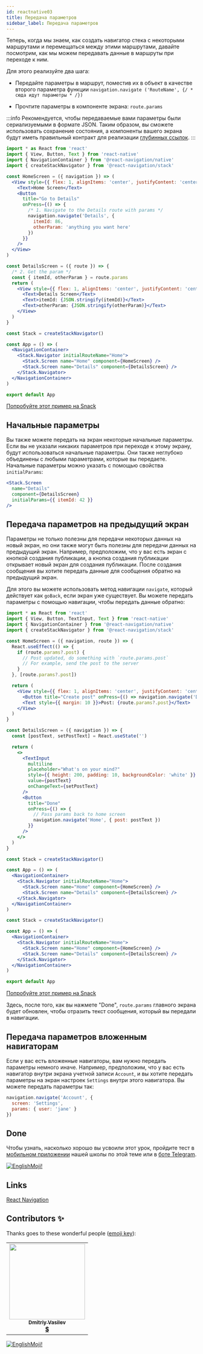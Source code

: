 ```yaml
---
id: reactnative03
title: Передача параметров
sidebar_label: Передача параметров
---
```


Теперь, когда мы знаем, как создать навигатор стека с некоторыми маршрутами и перемещаться между этими маршрутами, давайте посмотрим, как мы можем передавать данные в маршруты при переходе к ним.

Для этого реализуйте два шага:

- Передайте параметры в маршрут, поместив их в объект в качестве второго параметра функции `navigation.navigate ('RouteName', {/ * сюда идут параметры * /})`

- Прочтите параметры в компоненте экрана: `route.params`

:::info
Рекомендуется, чтобы передаваемые вами параметры были сериализуемыми в формате JSON. Таким образом, вы сможете использовать сохранение состояния, а компоненты вашего экрана будут иметь правильный контракт для реализации [глубинных ссылок](https://reactnavigation.org/docs/6.x/deep-linking/).
:::

```jsx {9-18,24,28-29} title="App.js" 
import * as React from 'react'
import { View, Button, Text } from 'react-native'
import { NavigationContainer } from '@react-navigation/native'
import { createStackNavigator } from '@react-navigation/stack'

const HomeScreen = ({ navigation }) => (
  <View style={{ flex: 1, alignItems: 'center', justifyContent: 'center' }}>
    <Text>Home Screen</Text>
    <Button
      title="Go to Details"
      onPress={() => {
        /* 1. Navigate to the Details route with params */
        navigation.navigate('Details', {
          itemId: 86,
          otherParam: 'anything you want here'
        })
      }}
    />
  </View>
)

const DetailsScreen = ({ route }) => {
  /* 2. Get the param */
  const { itemId, otherParam } = route.params
  return (
    <View style={{ flex: 1, alignItems: 'center', justifyContent: 'center' }}>
      <Text>Details Screen</Text>
      <Text>itemId: {JSON.stringify(itemId)}</Text>
      <Text>otherParam: {JSON.stringify(otherParam)}</Text>
    </View>
  )
}

const Stack = createStackNavigator()

const App = () => (
  <NavigationContainer>
    <Stack.Navigator initialRouteName="Home">
      <Stack.Screen name="Home" component={HomeScreen} />
      <Stack.Screen name="Details" component={DetailsScreen} />
    </Stack.Navigator>
  </NavigationContainer>
)

export default App
```
[Попробуйте этот пример на Snack](https://snack.expo.io/?platform=android&name=Moving%20between%20screens%20%7C%20React%20Navigation&dependencies=%40expo%2Fvector-icons%40*%2C%40react-native-community%2Fmasked-view%40*%2Creact-native-gesture-handler%40*%2Creact-native-pager-view%40*%2Creact-native-paper%40%5E4.7.2%2Creact-native-reanimated%40*%2Creact-native-safe-area-context%40*%2Creact-native-screens%40*%2Creact-native-tab-view%40%5E3.0.0%2C%40react-navigation%2Fbottom-tabs%40%5E6.0.0-next.1%2C%40react-navigation%2Fdrawer%40%5E6.0.0-next.1%2C%40react-navigation%2Fmaterial-bottom-tabs%40%5E6.0.0-next.1%2C%40react-navigation%2Fmaterial-top-tabs%40%5E6.0.0-next.1%2C%40react-navigation%2Fnative%40%5E6.0.0-next.1%2C%40react-navigation%2Fstack%40%5E6.0.0-next.6&hideQueryParams=true&sourceUrl=https%3A%2F%2Freactnavigation.org%2Fexamples%2F6.x%2Fpassing-params.js)

## Начальные параметры
Вы также можете передать на экран некоторые начальные параметры. Если вы не указали никаких параметров при переходе к этому экрану, будут использоваться начальные параметры. Они также неглубоко объединены с любыми параметрами, которые вы передаете. Начальные параметры можно указать с помощью свойства `initialParams`:

```jsx
<Stack.Screen
  name="Details"
  component={DetailsScreen}
  initialParams={{ itemId: 42 }}
/>
```

## Передача параметров на предыдущий экран 
Параметры не только полезны для передачи некоторых данных на новый экран, но они также могут быть полезны для передачи данных на предыдущий экран. Например, предположим, что у вас есть экран с кнопкой создания публикации, а кнопка создания публикации открывает новый экран для создания публикации. После создания сообщения вы хотите передать данные для сообщения обратно на предыдущий экран.

Для этого вы можете использовать метод навигации `navigate`, который действует как `goBack`, если экран уже существует. Вы можете передать параметры с помощью навигации, чтобы передать данные обратно:

```jsx title="src/index.js" 
import * as React from 'react'
import { View, Button, TextInput, Text } from 'react-native'
import { NavigationContainer } from '@react-navigation/native'
import { createStackNavigator } from '@react-navigation/stack'

const HomeScreen = ({ navigation, route }) => {
  React.useEffect(() => {
    if (route.params?.post) {
      // Post updated, do something with `route.params.post`
      // For example, send the post to the server
    }
  }, [route.params?.post])

  return (
    <View style={{ flex: 1, alignItems: 'center', justifyContent: 'center' }}>
      <Button title="Create post" onPress={() => navigation.navigate('Details')} />
      <Text style={{ margin: 10 }}>Post: {route.params?.post}</Text>
    </View>
  )
}

const DetailsScreen = ({ navigation }) => {
  const [postText, setPostText] = React.useState('')

  return (
    <>
      <TextInput
        multiline
        placeholder="What's on your mind?"
        style={{ height: 200, padding: 10, backgroundColor: 'white' }}
        value={postText}
        onChangeText={setPostText}
      />
      <Button
        title="Done"
        onPress={() => {
          // Pass params back to home screen
          navigation.navigate('Home', { post: postText })
        }}
      />
    </>
  )
}

const Stack = createStackNavigator()

const App = () => (
  <NavigationContainer>
    <Stack.Navigator initialRouteName="Home">
      <Stack.Screen name="Home" component={HomeScreen} />
      <Stack.Screen name="Details" component={DetailsScreen} />
    </Stack.Navigator>
  </NavigationContainer>
)

const Stack = createStackNavigator()

const App = () => (
  <NavigationContainer>
    <Stack.Navigator initialRouteName="Home">
      <Stack.Screen name="Home" component={HomeScreen} />
      <Stack.Screen name="Details" component={DetailsScreen} />
    </Stack.Navigator>
  </NavigationContainer>
)

export default App
```

[Попробуйте этот пример на Snack](https://snack.expo.io/?platform=android&name=Configuring%20the%20header%20bar%20%7C%20React%20Navigation&dependencies=%40expo%2Fvector-icons%40*%2C%40react-native-community%2Fmasked-view%40*%2Creact-native-gesture-handler%40*%2Creact-native-pager-view%40*%2Creact-native-paper%40%5E4.7.2%2Creact-native-reanimated%40*%2Creact-native-safe-area-context%40*%2Creact-native-screens%40*%2Creact-native-tab-view%40%5E3.0.0%2C%40react-navigation%2Fbottom-tabs%40%5E6.0.0-next.1%2C%40react-navigation%2Fdrawer%40%5E6.0.0-next.1%2C%40react-navigation%2Fmaterial-bottom-tabs%40%5E6.0.0-next.1%2C%40react-navigation%2Fmaterial-top-tabs%40%5E6.0.0-next.1%2C%40react-navigation%2Fnative%40%5E6.0.0-next.1%2C%40react-navigation%2Fstack%40%5E6.0.0-next.6&hideQueryParams=true&sourceUrl=https%3A%2F%2Freactnavigation.org%2Fexamples%2F6.x%2Fpassing-params-back.js)

Здесь, после того, как вы нажмете "Done", `route.params` главного экрана будет обновлен, чтобы отразить текст сообщения, который вы передали в навигации.

## Передача параметров вложенным навигаторам

Если у вас есть вложенные навигаторы, вам нужно передать параметры немного иначе. Например, предположим, что у вас есть навигатор внутри экрана учетной записи `Account`, и вы хотите передать параметры на экран настроек `Settings` внутри этого навигатора. Вы можете передать параметры так:

```jsx
navigation.navigate('Account', {
  screen: 'Settings',
  params: { user: 'jane' }
})
```


## Done 

Чтобы узнать, насколько хорошо вы усвоили этот урок, пройдите тест в [мобильном приложении](http://onelink.to/njhc95) нашей школы по этой теме или в [боте Telegram](https://t.me/javascriptcamp_bot).

[![EnglishMoji!](/img/logo/englishmoji.png)](https://apps.apple.com/kz/app/englishmoji/id6450254885)

## Links

[React Navigation](https://reactnavigation.org/docs/6.x/params)

## Contributors ✨

Thanks goes to these wonderful people ([emoji key](https://allcontributors.org/docs/en/emoji-key)):

<table>
  <tr>
    <td align="center"><a href="https://fullstackserverless.github.io/"><img src="https://avatars0.githubusercontent.com/u/6774813?v=4?s=200" width="200px;" alt=""/><br /><sub><b>Dmitriy Vasilev</b></sub></a><br /> <a href="https://github.com/gHashTag/react-native-village/commits?author=gHashTag" title="Documentation">  💲</a></td>
  </tr>
</table>

[![EnglishMoji!](/img/logo/englishmoji.png)](https://apps.apple.com/kz/app/englishmoji/id6450254885)
